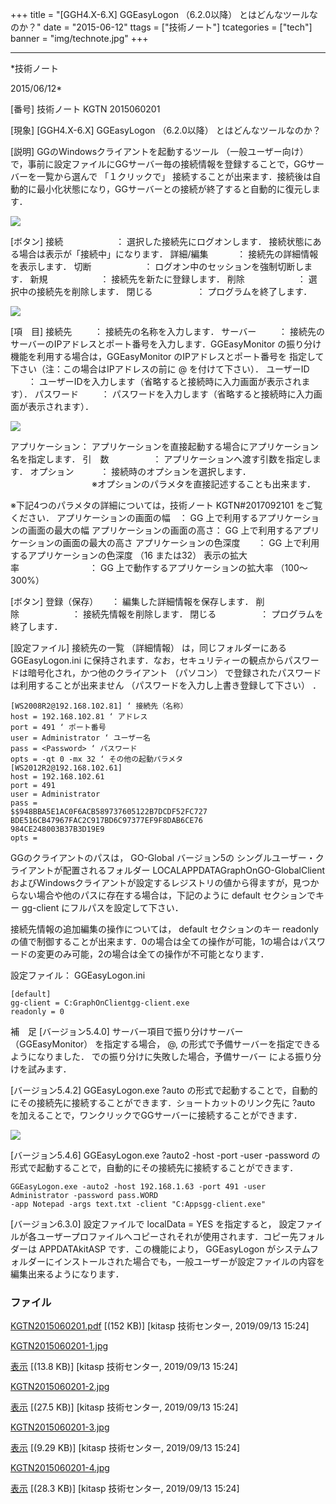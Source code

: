 ﻿+++
title = "[GGH4.X-6.X] GGEasyLogon （6.2.0以降） とはどんなツールなのか？"
date = "2015-06-12"
ttags = ["技術ノート"]
tcategories = ["tech"]
banner = "img/technote.jpg"
+++

-----------------------------------------------------------------------------------------------------------------------------

*技術ノート

2015/06/12*


[番号]
技術ノート KGTN 2015060201

[現象]
[GGH4.X-6.X] GGEasyLogon （6.2.0以降） とはどんなツールなのか？

[説明]
GGのWindowsクライアントを起動するツール （一般ユーザー向け）
で，事前に設定ファイルにGGサーバー毎の接続情報を登録することで，GGサーバーを一覧から選んで
「１クリックで」
接続することが出来ます．接続後は自動的に最小化状態になり，GGサーバーとの接続が終了すると自動的に復元します．

![](http://techreport.kitasp.net/attachments/download/4329/KGTN2015060201-1.jpg)

[ボタン]
接続　　　　　　： 選択した接続先にログオンします．
接続状態にある場合は表示が「接続中」になります．
詳細/編集 　　　： 接続先の詳細情報を表示します．
切断　　　　　　： ログオン中のセッションを強制切断します．
新規　　　　　　： 接続先を新たに登録します．
削除　　　　　　： 選択中の接続先を削除します．
閉じる　　　　　： プログラムを終了します．

![](http://techreport.kitasp.net/attachments/download/4330/KGTN2015060201-2.jpg)

[項　目]
接続先 　　 ： 接続先の名称を入力します．
サーバー 　　 ：
接続先のサーバーのIPアドレスとポート番号を入力します．GGEasyMonitor
の振り分け機能を利用する場合は，GGEasyMonitor
のIPアドレスとポート番号を
指定して下さい（注：この場合はIPアドレスの前に @ を付けて下さい）．
ユーザーID 　　：
ユーザーIDを入力します（省略すると接続時に入力画面が表示されます）．
パスワード 　　 ：
パスワードを入力します（省略すると接続時に入力画面が表示されます）．

![](http://techreport.kitasp.net/attachments/download/4331/KGTN2015060201-3.jpg)

アプリケーション：
アプリケーションを直接起動する場合にアプリケーション名を指定します．
引　数　　　　　： アプリケーションへ渡す引数を指定します．
オプション　　　： 接続時のオプションを選択します．
　　　　　　　　　 ※オプションのパラメタを直接記述することも出来ます．

※下記4つのパラメタの詳細については，技術ノート KGTN#2017092101
をご覧ください．
アプリケーションの画面の幅　： GG
上で利用するアプリケーションの画面の最大の幅
アプリケーションの画面の高さ： GG
上で利用するアプリケーションの画面の最大の高さ
アプリケーションの色深度　　： GG 上で利用するアプリケーションの色深度
（16 または32）
表示の拡大率　　　　　　　　： GG 上で動作するアプリケーションの拡大率
（100～300%）

[ボタン]
登録（保存）　　： 編集した詳細情報を保存します．
削除　　　　　　： 接続先情報を削除します．
閉じる　　　　　： プログラムを終了します．

[設定ファイル]
接続先の一覧 （詳細情報） は，同じフォルダーにある GGEasyLogon.ini
に保持されます．なお，セキュリティーの観点からパスワードは暗号化され，かつ他のクライアント
（パソコン） で登録されたパスワードは利用することが出来ません
（パスワードを入力し上書き登録して下さい） ．

    [WS2008R2@192.168.102.81] ‘ 接続先（名称）
    host = 192.168.102.81 ‘ アドレス
    port = 491 ‘ ポート番号
    user = Administrator ‘ ユーザー名
    pass = <Password> ‘ パスワード
    opts = -qt 0 -mx 32 ‘ その他の起動パラメタ
    [WS2012R2@192.168.102.61]
    host = 192.168.102.61
    port = 491
    user = Administrator
    pass =
    $$948BBA5E1AC0F6ACB589737605122B7DCDF52FC727
    BDE516CB47967FAC2C917BD6C97377EF9F8DAB6CE76
    984CE248003B37B3D19E9
    opts =

GGのクライアントのパスは， GO-Global バージョン5の
シングルユーザー・クライアントが配置されるフォルダー
LOCALAPPDATAGraphOnGO-GlobalClient
およびWindowsクライアントが設定するレジストリの値から得ますが，見つからない場合や他のパスに存在する場合は，下記のように
default セクションでキー gg-client にフルパスを設定して下さい．

接続先情報の追加編集の操作については， default セクションのキー readonly
の値で制御することが出来ます．0の場合は全ての操作が可能，1の場合はパスワードの変更のみ可能，2の場合は全ての操作が不可能となります．

設定ファイル： GGEasyLogon.ini

    [default]
    gg-client = C:GraphOnClientgg-client.exe
    readonly = 0

補　足
[バージョン5.4.0]
サーバー項目で振り分けサーバー （GGEasyMonitor） を指定する場合， @,
の形式で予備サーバーを指定できるようになりました．
での振り分けに失敗した場合，予備サーバー による振り分けを試みます．

[バージョン5.4.2]
GGEasyLogon.exe ?auto
の形式で起動することで，自動的にその接続先に接続することができます．ショートカットのリンク先に
?auto を加えることで，ワンクリックでGGサーバーに接続することができます．

![](http://techreport.kitasp.net/attachments/download/4332/KGTN2015060201-4.jpg)

[バージョン5.4.6]
GGEasyLogon.exe ?auto2 -host -port -user -password
の形式で起動することで，自動的にその接続先に接続することができます．

    GGEasyLogon.exe -auto2 -host 192.168.1.63 -port 491 -user Administrator -password pass.WORD
    -app Notepad -args text.txt -client "C:Appsgg-client.exe" 

[バージョン6.3.0]
設定ファイルで localData = YES を指定すると，
設定ファイルが各ユーザープロファイルへコピーされそれが使用されます．コピー先フォルダーは
APPDATAkitASP です．この機能により， GGEasyLogon
がシステムフォルダーにインストールされた場合でも，一般ユーザーが設定ファイルの内容を編集出来るようになります．


### ファイル

 
 


[KGTN2015060201.pdf](http://techreport.kitasp.net/attachments/download/4328/KGTN2015060201.pdf)
 [(152 KB)] [kitasp 技術センター, 2019/09/13
15:24]

[KGTN2015060201-1.jpg](http://techreport.kitasp.net/attachments/download/4329/KGTN2015060201-1.jpg)

[表示](http://techreport.kitasp.net/attachments/4329/KGTN2015060201-1.jpg "表示")
 [(13.8 KB)] [kitasp 技術センター, 2019/09/13
15:24]

[KGTN2015060201-2.jpg](http://techreport.kitasp.net/attachments/download/4330/KGTN2015060201-2.jpg)

[表示](http://techreport.kitasp.net/attachments/4330/KGTN2015060201-2.jpg "表示")
 [(27.5 KB)] [kitasp 技術センター, 2019/09/13
15:24]

[KGTN2015060201-3.jpg](http://techreport.kitasp.net/attachments/download/4331/KGTN2015060201-3.jpg)

[表示](http://techreport.kitasp.net/attachments/4331/KGTN2015060201-3.jpg "表示")
 [(9.29 KB)] [kitasp 技術センター, 2019/09/13
15:24]

[KGTN2015060201-4.jpg](http://techreport.kitasp.net/attachments/download/4332/KGTN2015060201-4.jpg)

[表示](http://techreport.kitasp.net/attachments/4332/KGTN2015060201-4.jpg "表示")
 [(28.3 KB)] [kitasp 技術センター, 2019/09/13
15:24]


 


 

